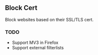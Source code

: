 ## Block Cert
Block websites based on their SSL/TLS cert.

### TODO
- Support MV3 in Firefox
- Support external filterlists
